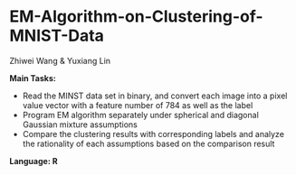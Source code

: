 # EM-Algorithm-on-Clustering-of-MNIST-Data
Zhiwei Wang & Yuxiang Lin

**Main Tasks:**  
- Read the MINST data set in binary, and convert each image into a pixel value vector with a feature number of 784 as well as the label  
- Program EM algorithm separately under spherical and diagonal Gaussian mixture assumptions  
- Compare the clustering results with corresponding labels and analyze the rationality of each assumptions based on the comparison result  

**Language: R**


